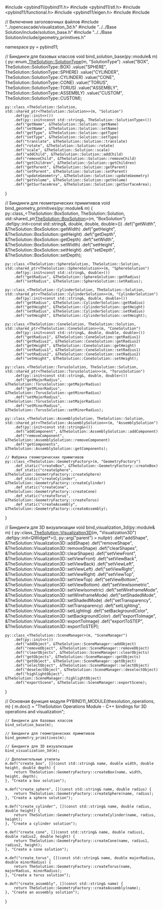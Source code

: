 #include <pybind11/pybind11.h>
#include <pybind11/stl.h>
#include <pybind11/functional.h>
#include <pybind11/eigen.h>
#include <string>
#include <memory>

// Включение заголовочных файлов
#include "../opencascade/visualization_3d.h"
#include "../../Base Solution/include/solution_base.h"
#include "../../Base Solution/include/geometry_primitives.h"

namespace py = pybind11;

// Биндинги для базовых классов
void bind_solution_base(py::module& m) {
    py::enum_<TheSolution::SolutionType>(m, "SolutionType")
        .value("BOX", TheSolution::SolutionType::BOX)
        .value("SPHERE", TheSolution::SolutionType::SPHERE)
        .value("CYLINDER", TheSolution::SolutionType::CYLINDER)
        .value("CONE", TheSolution::SolutionType::CONE)
        .value("TORUS", TheSolution::SolutionType::TORUS)
        .value("ASSEMBLY", TheSolution::SolutionType::ASSEMBLY)
        .value("CUSTOM", TheSolution::SolutionType::CUSTOM);

    py::class_<TheSolution::Solution, std::shared_ptr<TheSolution::Solution>>(m, "Solution")
        .def(py::init<>())
        .def(py::init<const std::string&, TheSolution::SolutionType>())
        .def("getName", &TheSolution::Solution::getName)
        .def("setName", &TheSolution::Solution::setName)
        .def("getType", &TheSolution::Solution::getType)
        .def("setType", &TheSolution::Solution::setType)
        .def("translate", &TheSolution::Solution::translate)
        .def("rotate", &TheSolution::Solution::rotate)
        .def("scale", &TheSolution::Solution::scale)
        .def("addChild", &TheSolution::Solution::addChild)
        .def("removeChild", &TheSolution::Solution::removeChild)
        .def("getChildren", &TheSolution::Solution::getChildren)
        .def("getParent", &TheSolution::Solution::getParent)
        .def("setParent", &TheSolution::Solution::setParent)
        .def("updateGeometry", &TheSolution::Solution::updateGeometry)
        .def("getVolume", &TheSolution::Solution::getVolume)
        .def("getSurfaceArea", &TheSolution::Solution::getSurfaceArea);
}

// Биндинги для геометрических примитивов
void bind_geometry_primitives(py::module& m) {
    py::class_<TheSolution::BoxSolution, TheSolution::Solution, std::shared_ptr<TheSolution::BoxSolution>>(m, "BoxSolution")
        .def(py::init<const std::string&, double, double, double>())
        .def("getWidth", &TheSolution::BoxSolution::getWidth)
        .def("getHeight", &TheSolution::BoxSolution::getHeight)
        .def("getDepth", &TheSolution::BoxSolution::getDepth)
        .def("setWidth", &TheSolution::BoxSolution::setWidth)
        .def("setHeight", &TheSolution::BoxSolution::setHeight)
        .def("setDepth", &TheSolution::BoxSolution::setDepth);

    py::class_<TheSolution::SphereSolution, TheSolution::Solution, std::shared_ptr<TheSolution::SphereSolution>>(m, "SphereSolution")
        .def(py::init<const std::string&, double>())
        .def("getRadius", &TheSolution::SphereSolution::getRadius)
        .def("setRadius", &TheSolution::SphereSolution::setRadius);

    py::class_<TheSolution::CylinderSolution, TheSolution::Solution, std::shared_ptr<TheSolution::CylinderSolution>>(m, "CylinderSolution")
        .def(py::init<const std::string&, double, double>())
        .def("getRadius", &TheSolution::CylinderSolution::getRadius)
        .def("getHeight", &TheSolution::CylinderSolution::getHeight)
        .def("setRadius", &TheSolution::CylinderSolution::setRadius)
        .def("setHeight", &TheSolution::CylinderSolution::setHeight);

    py::class_<TheSolution::ConeSolution, TheSolution::Solution, std::shared_ptr<TheSolution::ConeSolution>>(m, "ConeSolution")
        .def(py::init<const std::string&, double, double, double>())
        .def("getRadius1", &TheSolution::ConeSolution::getRadius1)
        .def("getRadius2", &TheSolution::ConeSolution::getRadius2)
        .def("getHeight", &TheSolution::ConeSolution::getHeight)
        .def("setRadius1", &TheSolution::ConeSolution::setRadius1)
        .def("setRadius2", &TheSolution::ConeSolution::setRadius2)
        .def("setHeight", &TheSolution::ConeSolution::setHeight);

    py::class_<TheSolution::TorusSolution, TheSolution::Solution, std::shared_ptr<TheSolution::TorusSolution>>(m, "TorusSolution")
        .def(py::init<const std::string&, double, double>())
        .def("getMajorRadius", &TheSolution::TorusSolution::getMajorRadius)
        .def("getMinorRadius", &TheSolution::TorusSolution::getMinorRadius)
        .def("setMajorRadius", &TheSolution::TorusSolution::setMajorRadius)
        .def("setMinorRadius", &TheSolution::TorusSolution::setMinorRadius);

    py::class_<TheSolution::AssemblySolution, TheSolution::Solution, std::shared_ptr<TheSolution::AssemblySolution>>(m, "AssemblySolution")
        .def(py::init<const std::string&>())
        .def("addComponent", &TheSolution::AssemblySolution::addComponent)
        .def("removeComponent", &TheSolution::AssemblySolution::removeComponent)
        .def("getComponents", &TheSolution::AssemblySolution::getComponents);

    // Фабрика геометрических примитивов
    py::class_<TheSolution::GeometryFactory>(m, "GeometryFactory")
        .def_static("createBox", &TheSolution::GeometryFactory::createBox)
        .def_static("createSphere", &TheSolution::GeometryFactory::createSphere)
        .def_static("createCylinder", &TheSolution::GeometryFactory::createCylinder)
        .def_static("createCone", &TheSolution::GeometryFactory::createCone)
        .def_static("createTorus", &TheSolution::GeometryFactory::createTorus)
        .def_static("createAssembly", &TheSolution::GeometryFactory::createAssembly);
}

// Биндинги для 3D визуализации
void bind_visualization_3d(py::module& m) {
    py::class_<TheSolution::Visualization3D>(m, "Visualization3D")
        .def(py::init<QWidget*>(), py::arg("parent") = nullptr)
        .def("addShape", &TheSolution::Visualization3D::addShape)
        .def("removeShape", &TheSolution::Visualization3D::removeShape)
        .def("clearShapes", &TheSolution::Visualization3D::clearShapes)
        .def("setViewFront", &TheSolution::Visualization3D::setViewFront)
        .def("setViewBack", &TheSolution::Visualization3D::setViewBack)
        .def("setViewLeft", &TheSolution::Visualization3D::setViewLeft)
        .def("setViewRight", &TheSolution::Visualization3D::setViewRight)
        .def("setViewTop", &TheSolution::Visualization3D::setViewTop)
        .def("setViewBottom", &TheSolution::Visualization3D::setViewBottom)
        .def("setViewIsometric", &TheSolution::Visualization3D::setViewIsometric)
        .def("setWireframeMode", &TheSolution::Visualization3D::setWireframeMode)
        .def("setShadedMode", &TheSolution::Visualization3D::setShadedMode)
        .def("setTransparency", &TheSolution::Visualization3D::setTransparency)
        .def("setLighting", &TheSolution::Visualization3D::setLighting)
        .def("setBackgroundColor", &TheSolution::Visualization3D::setBackgroundColor)
        .def("exportToImage", &TheSolution::Visualization3D::exportToImage)
        .def("exportToSTEP", &TheSolution::Visualization3D::exportToSTEP);

    py::class_<TheSolution::SceneManager>(m, "SceneManager")
        .def(py::init<>())
        .def("addObject", &TheSolution::SceneManager::addObject)
        .def("removeObject", &TheSolution::SceneManager::removeObject)
        .def("clearObjects", &TheSolution::SceneManager::clearObjects)
        .def("getObjects", &TheSolution::SceneManager::getObjects)
        .def("getObject", &TheSolution::SceneManager::getObject)
        .def("selectObject", &TheSolution::SceneManager::selectObject)
        .def("deselectObject", &TheSolution::SceneManager::deselectObject)
        .def("highlightObject", &TheSolution::SceneManager::highlightObject)
        .def("exportScene", &TheSolution::SceneManager::exportScene);
}

// Основная функция модуля
PYBIND11_MODULE(thesolution_operations, m) {
    m.doc() = "TheSolution Operations Module - C++ bindings for 3D operations and visualization";

    // Биндинги для базовых классов
    bind_solution_base(m);
    
    // Биндинги для геометрических примитивов
    bind_geometry_primitives(m);
    
    // Биндинги для 3D визуализации
    bind_visualization_3d(m);

    // Дополнительные утилиты
    m.def("create_box", [](const std::string& name, double width, double height, double depth) {
        return TheSolution::GeometryFactory::createBox(name, width, height, depth);
    }, "Create a box solution");

    m.def("create_sphere", [](const std::string& name, double radius) {
        return TheSolution::GeometryFactory::createSphere(name, radius);
    }, "Create a sphere solution");

    m.def("create_cylinder", [](const std::string& name, double radius, double height) {
        return TheSolution::GeometryFactory::createCylinder(name, radius, height);
    }, "Create a cylinder solution");

    m.def("create_cone", [](const std::string& name, double radius1, double radius2, double height) {
        return TheSolution::GeometryFactory::createCone(name, radius1, radius2, height);
    }, "Create a cone solution");

    m.def("create_torus", [](const std::string& name, double majorRadius, double minorRadius) {
        return TheSolution::GeometryFactory::createTorus(name, majorRadius, minorRadius);
    }, "Create a torus solution");

    m.def("create_assembly", [](const std::string& name) {
        return TheSolution::GeometryFactory::createAssembly(name);
    }, "Create an assembly solution");
}
